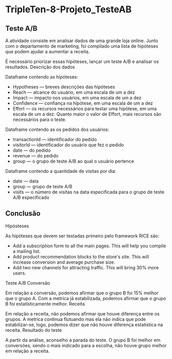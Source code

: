 # TripleTen-8-Projeto_TesteAB


## Teste A/B

A atividade consiste em analisar dados de uma grande loja online. Junto com o departamento de marketing, foi compilado uma lista de hipóteses que podem ajudar a aumentar a receita.

É necessário priorizar essas hipóteses, lançar um teste A/B e analisar os resultados.
Descrição dos dados

Dataframe contendo as hipóteses:

- Hypotheses — breves descrições das hipóteses
- Reach — alcance do usuário, em uma escala de um a dez
- Impact — impacto nos usuários, em uma escala de um a dez
- Confidence — confiança na hipótese, em uma escala de um a dez
- Effort — os recursos necessários para testar uma hipótese, em uma escala de um a dez. Quanto maior o valor de Effort, mais recursos são necessários para o teste.


Dataframe contendo as os pedidos dos usuários:

- transactionId — identificador do pedido
- visitorId — identificador do usuário que fez o pedido
- date — do pedido
- revenue — do pedido
- group — o grupo de teste A/B ao qual o usuário pertence


Dataframe contendo a quantidade de visitas por dia:

- date — data
- group — grupo de teste A/B
- visits — o número de visitas na data especificada para o grupo de teste A/B especificado


## Conclusão
Hipósteses

As hipóteses que devem ser testadas primeiro pelo framework RICE são:

- Add a subscription form to all the main pages. This will help you compile a mailing list.
- Add product recommendation blocks to the store's site. This will increase conversion and average purchase size.
- Add two new channels for attracting traffic. This will bring 30% more users.

Teste A/B
Conversão

Em relação a conversão, podemos afirmar que o grupo B foi 15% melhor que o grupo A. Com a metríca já estabilizada, podemos afirmar que o grupo B foi estatisticamente melhor.
Receita

Em relação a receita, não podemos afirmar que houve diferença entre os grupos. A metríca continua flutuando mas ela não indica que pode estabilizar-se, logo, podemos dizer que não houve diferença estatística na receita.
Resultado do teste

A partir da análise, aconselho a parada do teste. O grupo B foi melhor em conversões, sendo o mais indicado para a escolha, não houve grupo melhor em relação a receita.



